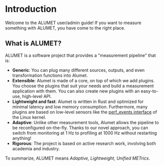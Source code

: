# Introduction

Welcome to the ALUMET user/admin guide!
If you want to measure something with ALUMET, you have come to the right place.

## What is ALUMET?

ALUMET is a software project that provides a "measurement pipeline" that is:
- **Generic**: You can plug many different sources, outputs, and even transformation functions into Alumet.
- **Extensible**: Alumet is made of a core, on top of which we add plugins. You choose the plugins that suit your needs and build a measurement application with them. You can also create new plugins with an easy-to-use, high-level API.
- **Lightweight and fast**: Alumet is written in Rust and optimized for minimal latency and low memory consumption. Furthermore, many plugins are based on low-level sensors like the [perf_events interface](https://man.archlinux.org/man/perf_event_open.2.fr) of the Linux kernel.
- **Adaptive**: Unlike other measurement tools, Alumet allows the pipeline to be reconfigured on-the-fly. Thanks to our novel approach, you can switch from monitoring at 1 Hz to profiling at 1000 Hz without restarting anything!
- **Rigorous**: The project is based on active research work, involving both  academia and industry.

To summarize, ALUMET means _Adaptive, Lightweight, Unified METrics_.
